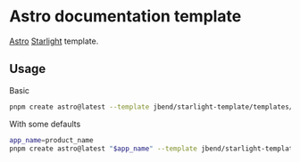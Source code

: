 # Astro documentation template

[Astro](astro.build) [Starlight](https://github.com/withastro/starlight) template.


## Usage 

Basic

```bash
pnpm create astro@latest --template jbend/starlight-template/templates/trimble-cloud
```

With some defaults

```bash
app_name=product_name
pnpm create astro@latest "$app_name" --template jbend/starlight-template/templates/trimble-cloud --install --no-git --typescript strict
```












